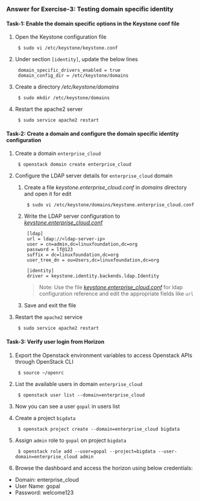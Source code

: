 ### Answer for Exercise-3: Testing domain specific identity

#### Task-1: Enable the domain specific options in the Keystone conf file
1. Open the Keystone configuration file

        $ sudo vi /etc/keystone/keystone.conf
2. Under section `[identity]`, update the below lines

        domain_specific_drivers_enabled = true
        domain_config_dir = /etc/keystone/domains
3. Create a directory _/etc/keystone/domains_

        $ sudo mkdir /etc/keystone/domains
4. Restart the apache2 server 

        $ sudo service apache2 restart

#### Task-2: Create a domain and configure the domain specific identity configuration
1. Create a domain `enterprise_cloud`

        $ openstack domain create enterprise_cloud

2. Configure the LDAP server details for `enterprise_cloud` domain
    1. Create a file _keystone.enterprise_cloud.conf_ in _domains_ directory and open it for edit
    
            $ sudo vi /etc/keystone/domains/keystone.enterprise_cloud.conf
    
    2. Write the LDAP server configuration to [_keystone.enterprise_cloud.conf_](keystone.enterprise_cloud.conf)

            [ldap]
            url = ldap://<ldap-server-ip>
            user = cn=admin,dc=linuxfoundation,dc=org
            password = lf@123
            suffix = dc=linuxfoundation,dc=org
            user_tree_dn = ou=Users,dc=linuxfoundation,dc=org
            
            [identity]
            driver = keystone.identity.backends.ldap.Identity

        > Note: Use the file [_keystone.enterprise_cloud.conf_](keystone.enterprise_cloud.conf) for ldap configuration reference and edit the
        appropriate fields like `url`
    3. Save and exit the file

3. Restart the `apache2` service

        $ sudo service apache2 restart

#### Task-3: Verify user login from Horizon

1. Export the Openstack environment variables to access Openstack APIs through OpenStack CLI

        $ source ~/openrc
        

1. List the available users in domain `enterprise_cloud`

        $ openstack user list --domain=enterprise_cloud
      
2. Now you can see a user `gopal` in users list
3. Create a project `bigdata`

        $ openstack project create --domain=enterprise_cloud bigdata
4. Assign `admin` role to `gopal` on project `bigdata`

        $ openstack role add --user=gopal --project=bigdata --user-domain=enterprise_cloud admin
        
5. Browse the dashboard and access the horizon using below credentials:

  * Domain: enterprise_cloud
  * User Name: gopal
  * Password: welcome123
